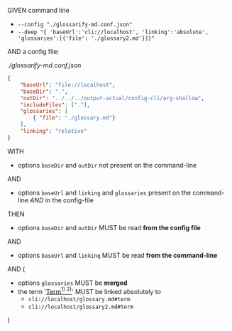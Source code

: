 GIVEN command line

*   `--config "./glossarify-md.conf.json"`
*   `--deep "{ 'baseUrl':'cli://localhost', 'linking':'absolute', 'glossaries':[{'file': './glossary2.md'}]}"`

AND a config file:

*./glossarify-md.conf.json*

```json
{
    "baseUrl": "file://localhost",
    "baseDir": ".",
    "outDir": "../../../output-actual/config-cli/arg-shallow",
    "includeFiles": ["."],
    "glossaries": [
        { "file": "./glossary.md"}
    ],
    "linking": "relative"
}
```

WITH

*   options `baseDir` and `outDir` not present on the command-line

AND

*   options `baseUrl` and `linking` and `glossaries` present on the command-line *AND* in the config-file

THEN

*   options `baseDir` and `outDir` MUST be read **from the config file**

AND

*   options `baseUrl` and `linking` MUST be read **from the command-line**

AND (

*   options `glossaries` MUST be **merged**
*   the term '[Term][1][<sup>1)</sup>][1][<sup> 2)</sup>][2]' MUST be linked absolutely to
    *   `cli://localhost/glossary.md#term`
    *   `cli://localhost/glossary2.md#term`

)

[1]: ./glossary.md#term

[2]: ./glossary2.md#term
